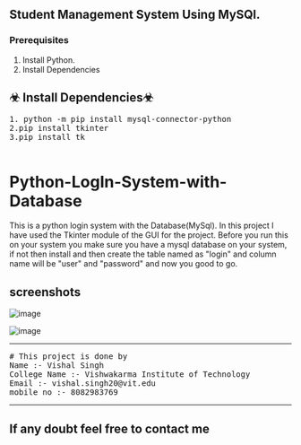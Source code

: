  ## Student Management System Using MySQl.
 
### Prerequisites

1. Install Python.
2. Install Dependencies


## ☣ Install Dependencies☣

<pre>
1. python -m pip install mysql-connector-python
2.pip install tkinter
3.pip install tk

</pre>


# Python-LogIn-System-with-Database
This is a python login system with the Database(MySql). In this project I have used the Tkinter module of the GUI for the project. Before you run this on your system you make sure you have a mysql database on your system, if not then install and then create the table named as "login" and column name will be "user" and "password" and now you good to go.


## screenshots

![image](https://user-images.githubusercontent.com/90970004/219345285-195a64d6-11c3-490e-94fc-4c25fc4cf12a.png)

![image](https://user-images.githubusercontent.com/90970004/219345362-d2129b47-ea9e-4dd3-af8f-923a17593101.png)

---
<pre>
# This project is done by
Name :- Vishal Singh 
College Name :- Vishwakarma Institute of Technology
Email :- vishal.singh20@vit.edu
mobile no :- 8082983769
</pre>
---
## If any doubt feel free to contact me
